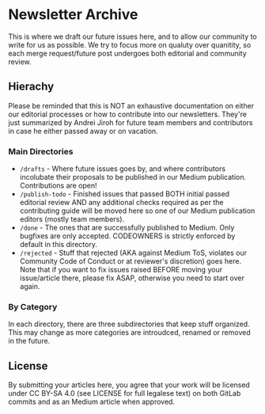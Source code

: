 # Newsletter Archive

This is where we draft our future issues here, and to allow our
community to write for us as possible. We try to focus more on
qualuty over quanitity, so each merge request/future post undergoes
both editorial and community review. 

## Hierachy

Please be reminded that this is NOT an exhaustive documentation on
either our editorial processes or how to contribute into our newsletters.
They're just summarized by Andrei Jiroh for future team members and
contributors in case he either passed away or on vacation.

### Main Directories

* `/drafts` - Where future issues goes by, and where contributors
incolubate their proposals to be published in our Medium publication.
Contributions are open!
* `/publish-todo` - Finished issues that passed BOTH
initial passed editorial review AND any additional checks required as
per the contributing guide will be moved here so one of our
Medium publication editors (mostly team members).
* `/done` - The ones that are successfully published to Medium. Only
bugfixes are only accepted. CODEOWNERS is strictly enforced by
default in this directory.
* `/rejected` - Stuff that rejected (AKA against Medium ToS,
violates our Community Code of Conduct or at reviewer's discretion)
goes here. Note that if you want to fix issues raised BEFORE moving
your issue/article there, please fix ASAP, otherwise you need to
start over again.

### By Category

In each directory, there are three subdirectories that keep stuff
organized. This may change as more categories are introudced,
renamed or removed in the future.

## License

By submitting your articles here, you agree that your work will be
licensed under CC BY-SA 4.0 (see LICENSE for full legalese text) on
both GitLab commits and as an Medium article when approved.
